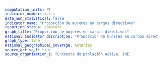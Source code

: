 ```yaml
---
computation_units: PT
indicator_number: 5.5.2
data_non_statistical: false
indicator_name: "Proporción de mujeres en cargos directivos"
reporting_status: complete
graph_title: "Proporción de mujeres en cargos directivos"
national_indicator_description: "Proporción de mujeres en cargos directivos"
graph_type: line
national_geographical_coverage: Asturias
source_active_1: true
source_organisation_1: "Encuesta de población activa, INE"
---
```

